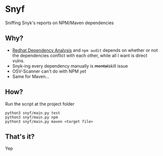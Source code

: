 # Snyf
Sniffing Snyk's reports on NPM/Maven dependencies

## Why?
- [Redhat Dependency Analysis](https://marketplace.visualstudio.com/items?itemName=redhat.fabric8-analytics) and `npm audit` depends on whether or not the dependencies conflict with each other, while all I want is direct vulns.
- Snyk-ing every dependency manually is ~~mental~~skill issue
- OSV-Scanner can't do with NPM _yet_
- Same for Maven...

## How?
Run the script at the project folder
```
python3 snyf/main.py test
python3 snyf/main.py npm 
python3 snyf/main.py maven <target file> 
```

## That's it?
Yep

